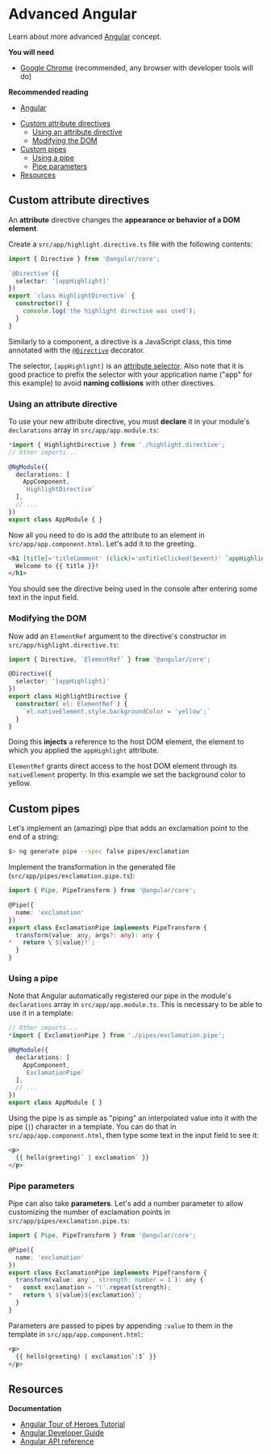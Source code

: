 # Advanced Angular

Learn about more advanced [Angular][angular] concept.

<!-- slide-include ../../BANNER.md -->

**You will need**

* [Google Chrome][chrome] (recommended, any browser with developer tools will do)

**Recommended reading**

* [Angular][angular-subject]

<!-- START doctoc generated TOC please keep comment here to allow auto update -->
<!-- DON'T EDIT THIS SECTION, INSTEAD RE-RUN doctoc TO UPDATE -->


- [Custom attribute directives](#custom-attribute-directives)
  - [Using an attribute directive](#using-an-attribute-directive)
  - [Modifying the DOM](#modifying-the-dom)
- [Custom pipes](#custom-pipes)
  - [Using a pipe](#using-a-pipe)
  - [Pipe parameters](#pipe-parameters)
- [Resources](#resources)

<!-- END doctoc generated TOC please keep comment here to allow auto update -->

## Custom attribute directives

An **attribute** directive changes the **appearance or behavior of a DOM element**.

Create a `src/app/highlight.directive.ts` file with the following contents:

```ts
import { Directive } from '@angular/core';

`@Directive`({
  selector: '[appHighlight]'
})
export `class HighlightDirective` {
  constructor() {
    console.log('the highlight directive was used');
  }
}
```

Similarly to a component, a directive is a JavaScript class, this time annotated with the [`@Directive`][angular-docs-directive] decorator.

The selector, `[appHighlight]` is an [attribute selector][css-attribute-selector].
Also note that it is good practice to prefix the selector with your application name ("app" for this example) to avoid **naming collisions** with other directives.

### Using an attribute directive

To use your new attribute directive, you must **declare** it in your module's `declarations` array in `src/app/app.module.ts`:

```ts
*import { HighlightDirective } from './highlight.directive';
// Other imports...

@NgModule({
  declarations: [
    AppComponent,
    `HighlightDirective`
  ],
  // ...
})
export class AppModule { }
```

Now all you need to do is add the attribute to an element in `src/app/app.component.html`.
Let's add it to the greeting.

```html
<h1 [title]='titleComment' (click)='onTitleClicked($event)' `appHighlight`>
  Welcome to {{ title }}!
</h1>
```

You should see the directive being used in the console after entering some text in the input field.

### Modifying the DOM

Now add an `ElementRef` argument to the directive's constructor in `src/app/highlight.directive.ts`:

```ts
import { Directive, `ElementRef` } from '@angular/core';

@Directive({
  selector: '[appHighlight]'
})
export class HighlightDirective {
  constructor(`el: ElementRef`) {
    `el.nativeElement.style.backgroundColor = 'yellow';`
  }
}
```

Doing this **injects** a reference to the host DOM element, the element to which you applied the `appHighlight` attribute.

`ElementRef` grants direct access to the host DOM element through its `nativeElement` property.
In this example we set the background color to yellow.

## Custom pipes

Let's implement an (amazing) pipe that adds an exclamation point to the end of a string:

```bash
$> ng generate pipe --spec false pipes/exclamation
```

Implement the transformation in the generated file (`src/app/pipes/exclamation.pipe.ts`):

```ts
import { Pipe, PipeTransform } from '@angular/core';

@Pipe({
  name: 'exclamation'
})
export class ExclamationPipe implements PipeTransform {
  transform(value: any, args?: any): any {
*   return \`${value}!`;
  }
}
```

### Using a pipe

Note that Angular automatically registered our pipe in the module's `declarations` array in `src/app/app.module.ts`.
This is necessary to be able to use it in a template:

```ts
// Other imports...
*import { ExclamationPipe } from './pipes/exclamation.pipe';

@NgModule({
  declarations: [
    AppComponent,
    `ExclamationPipe`
  ],
  // ...
})
export class AppModule { }
```

Using the pipe is as simple as "piping" an interpolated value into it with the pipe (`|`) character in a template.
You can do that in `src/app/app.component.html`, then type some text in the input field to see it:

```html
<p>
  {{ hello(greeting)` | exclamation` }}
</p>
```

### Pipe parameters

Pipe can also take **parameters**.
Let's add a number parameter to allow customizing the number of exclamation points in `src/app/pipes/exclamation.pipe.ts`:

```ts
import { Pipe, PipeTransform } from '@angular/core';

@Pipe({
  name: 'exclamation'
})
export class ExclamationPipe implements PipeTransform {
  transform(value: any`, strength: number = 1`): any {
*   const exclamation = '!'.repeat(strength);
*   return \`${value}${exclamation}`;
  }
}
```

Parameters are passed to pipes by appending `:value` to them in the template in `src/app/app.component.html`:

```html
<p>
  {{ hello(greeting) | exclamation`:3` }}
</p>
```


## Resources

**Documentation**

* [Angular Tour of Heroes Tutorial][angular-tour-of-heroes]
* [Angular Developer Guide][angular-guide]
* [Angular API reference][angular-api]

[angular]: https://angular.io
[angular-api]: https://angular.io/api
[angular-docs-directive]: https://angular.io/api/core/Directive
[angular-guide]: https://angular.io/guide/architecture
[angular-subject]: ../angular
[angular-tour-of-heroes]: https://angular.io/tutorial
[chrome]: https://www.google.com/chrome/
[css-attribute-selector]: https://developer.mozilla.org/en-US/docs/Web/CSS/Attribute_selectors
